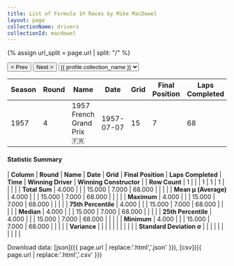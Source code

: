 ```yaml
---
title: List of Formula 1® Races by Mike MacDowel
layout: page
collectionName: drivers
collectionId: macdowel
---
```


{% assign url_split = page.url | split: "/" %}
<div id="collection-navigation">
<button onclick="selector.options[selector.selectedIndex-1].value && (window.location = selector.options[selector.selectedIndex-1].value);">&lt; Prev</button>
<button onclick="selector.options[selector.selectedIndex+1].value && (window.location = selector.options[selector.selectedIndex+1].value);">Next &gt;</button>
<select id="selector" onchange="this.options[this.selectedIndex].value && (window.location = this.options[this.selectedIndex].value);">
  {% for collectionId in site.data[page.collectionName].refs %}
    {% if collectionId == page.collectionId %}
      {% assign selected = "selected" %}
    {% else %}
      {% assign selected = "" %}
    {% endif %}
    {% assign profile = site.data[page.collectionName][collectionId].profile %}
    <option value="/f1/{{ page.collectionName }}/{{ collectionId }}/{{ url_split[4] }}" {{ selected }}>{{ profile.collection_name }}</option>
  {% endfor %}
</select>
</div>

| Season | Round | Name | Date | Grid | Final Position | Laps Completed | Time | Winning Driver | Winning Constructor |
|--|--|--|--|--|--|--|--|--|--|
| 1957 | 4 | 1957 French Grand Prix 🇫🇷 | 1957-07-07 | 15 | 7 | 68 |   | Juan Fangio 🇦🇷 | Maserati 🇮🇹 |

#### Statistic Summary

| **Column** | **Round** | **Name** | **Date** | **Grid** | **Final Position** | **Laps Completed** | **Time** | **Winning Driver** | **Winning Constructor** |
| **Row Count** | 1 |  |  | 1 | 1 | 1 |  |  |  |
| **Total Sum** | 4.000 |  |  | 15.000 | 7.000 | 68.000 |  |  |  |
| **Mean μ (Average)** | 4.000 |  |  | 15.000 | 7.000 | 68.000 |  |  |  |
| **Maximum** | 4.000 |  |  | 15.000 | 7.000 | 68.000 |  |  |  |
| **75th Percentile** | 4.000 |  |  | 15.000 | 7.000 | 68.000 |  |  |  |
| **Median** | 4.000 |  |  | 15.000 | 7.000 | 68.000 |  |  |  |
| **25th Percentile** | 4.000 |  |  | 15.000 | 7.000 | 68.000 |  |  |  |
| **Minimum** | 4.000 |  |  | 15.000 | 7.000 | 68.000 |  |  |  |
| **Variance** |  |  |  |  |  |  |  |  |  |
| **Standard Deviation σ** |  |  |  |  |  |  |  |  |  |

Download data: [json]({{ page.url | replace:'.html','.json' }}), [csv]({{ page.url | replace:'.html','.csv' }})

